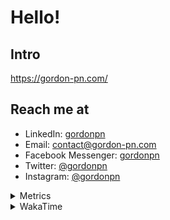 # Hello!

## Intro

<https://gordon-pn.com/>

## Reach me at

- LinkedIn: [gordonpn](https://www.linkedin.com/in/gordonpn/)
- Email: [contact@gordon-pn.com](mailto:contact@gordon-pn.com)
- Facebook Messenger: [gordonpn](https://www.messenger.com/t/Gordonpn)
- Twitter: [@gordonpn](https://twitter.com/Gordonpn)
- Instagram: [@gordonpn](https://www.instagram.com/gordonpn/)

<details>
  <summary>Metrics</summary>

  <img align="center" src="https://github.com/gordonpn/gordonpn/blob/master/github-metrics.svg" alt="GitHub Metrics">

</details>

<details>
  <summary>WakaTime</summary>

  <!--START_SECTION:waka-->
📊 **This Week I Spent My Time On** 

```text
💬 Programming Languages: 
Other                    16 hrs 22 mins      ████████████░░░░░░░░░░░░░   46.66 % 
Java                     8 hrs 56 mins       ██████░░░░░░░░░░░░░░░░░░░   25.47 % 
TypeScript               3 hrs 44 mins       ███░░░░░░░░░░░░░░░░░░░░░░   10.64 % 
Brazil Dependency Config 3 hrs 18 mins       ██░░░░░░░░░░░░░░░░░░░░░░░   09.43 % 
XML                      1 hr 13 mins        █░░░░░░░░░░░░░░░░░░░░░░░░   03.50 % 

🔥 Editors: 
Chrome                   16 hrs 54 mins      ████████████░░░░░░░░░░░░░   48.16 % 
iTerm2                   6 hrs 44 mins       █████░░░░░░░░░░░░░░░░░░░░   19.22 % 
IntelliJ IDEA            4 hrs 41 mins       ███░░░░░░░░░░░░░░░░░░░░░░   13.36 % 
Slack                    4 hrs 24 mins       ███░░░░░░░░░░░░░░░░░░░░░░   12.56 % 
MicrosoftOutlook         38 mins             ░░░░░░░░░░░░░░░░░░░░░░░░░   01.84 % 
```


 Last Updated on 17/04/2025 10:26:42 UTC
<!--END_SECTION:waka-->
</details>
